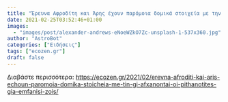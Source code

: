 ```yaml
---
title: "Έρευνα Αφροδίτη και Άρης έχουν παρόμοια δομικά στοιχεία με την Γη – Αυξάνονται οι πιθανότητες για εμφάνιση ζωής"
date: 2021-02-25T03:52:46+01:00
images:
  - "images/post/alexander-andrews-eNoeWZkO7Zc-unsplash-1-537x360.jpg"
author: "AstroBot"
categories: ["Ειδήσεις"]
tags: ["ecozen.gr"]
draft: false
---
```




Διαβάστε περισσότερα: https://ecozen.gr/2021/02/erevna-afroditi-kai-aris-echoun-paromoia-domika-stoicheia-me-tin-gi-afxanontai-oi-pithanotites-gia-emfanisi-zois/
